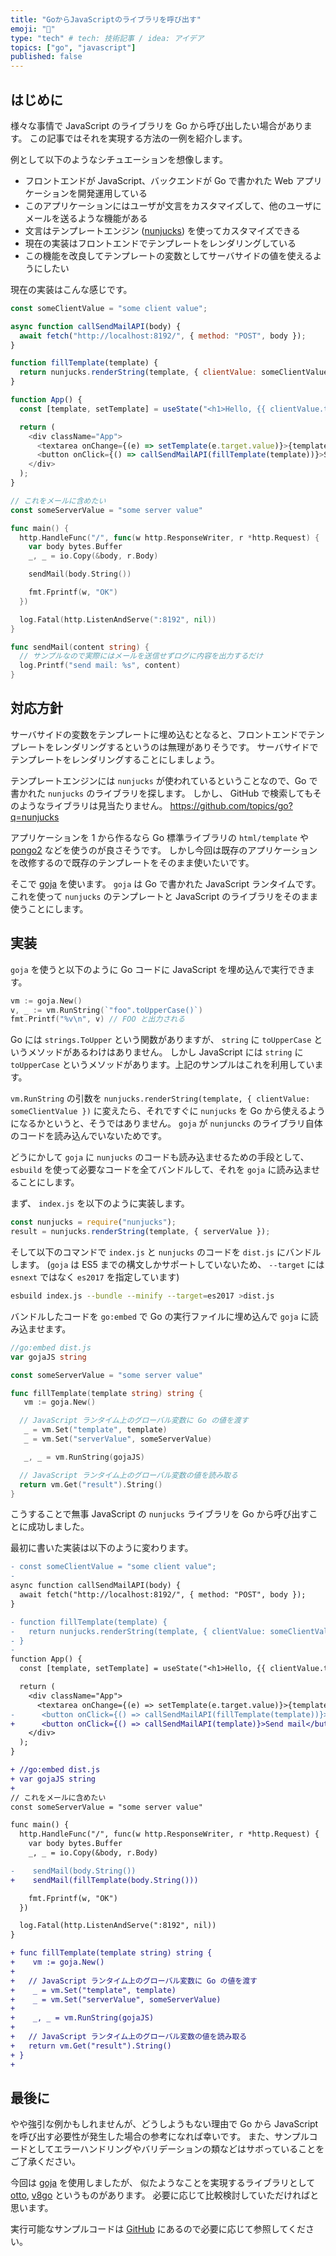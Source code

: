 ```yaml
---
title: "GoからJavaScriptのライブラリを呼び出す"
emoji: "🔔"
type: "tech" # tech: 技術記事 / idea: アイデア
topics: ["go", "javascript"]
published: false
---
```


## はじめに

様々な事情で JavaScript のライブラリを Go から呼び出したい場合があります。
この記事ではそれを実現する方法の一例を紹介します。

例として以下のようなシチュエーションを想像します。

- フロントエンドが JavaScript、バックエンドが Go で書かれた Web アプリケーションを開発運用している
- このアプリケーションにはユーザが文言をカスタマイズして、他のユーザにメールを送るような機能がある
- 文言はテンプレートエンジン ([nunjucks](http://mozilla.github.io/nunjucks)) を使ってカスタマイズできる
- 現在の実装はフロントエンドでテンプレートをレンダリングしている
- この機能を改良してテンプレートの変数としてサーバサイドの値を使えるようにしたい

現在の実装はこんな感じです。

```js
const someClientValue = "some client value";

async function callSendMailAPI(body) {
  await fetch("http://localhost:8192/", { method: "POST", body });
}

function fillTemplate(template) {
  return nunjucks.renderString(template, { clientValue: someClientValue });
}

function App() {
  const [template, setTemplate] = useState("<h1>Hello, {{ clientValue.toUpperCase() }}!</h1>");

  return (
    <div className="App">
      <textarea onChange={(e) => setTemplate(e.target.value)}>{template}</textarea>
      <button onClick={() => callSendMailAPI(fillTemplate(template))}>Send mail</button>
    </div>
  );
}
```

```go
// これをメールに含めたい
const someServerValue = "some server value"

func main() {
  http.HandleFunc("/", func(w http.ResponseWriter, r *http.Request) {
    var body bytes.Buffer
    _, _ = io.Copy(&body, r.Body)

    sendMail(body.String())

    fmt.Fprintf(w, "OK")
  })

  log.Fatal(http.ListenAndServe(":8192", nil))
}

func sendMail(content string) {
  // サンプルなので実際にはメールを送信せずログに内容を出力するだけ
  log.Printf("send mail: %s", content)
}
```

## 対応方針

サーバサイドの変数をテンプレートに埋め込むとなると、フロントエンドでテンプレートをレンダリングするというのは無理がありそうです。
サーバサイドでテンプレートをレンダリングすることにしましょう。

テンプレートエンジンには `nunjucks` が使われているということなので、Go で書かれた `nunjucks` のライブラリを探します。
しかし、 GitHub で検索してもそのようなライブラリは見当たりません。
<https://github.com/topics/go?q=nunjucks>

アプリケーションを 1 から作るなら Go 標準ライブラリの `html/template` や [pongo2](github.com/flosch/pongo2) などを使うのが良さそうです。
しかし今回は既存のアプリケーションを改修するので既存のテンプレートをそのまま使いたいです。

そこで [goja](https://github.com/dop251/goja) を使います。
`goja` は Go で書かれた JavaScript ランタイムです。
これを使って `nunjucks` のテンプレートと JavaScript のライブラリをそのまま使うことにします。

## 実装

`goja` を使うと以下のように Go コードに JavaScript を埋め込んで実行できます。

```go
vm := goja.New()
v, _ := vm.RunString(`"foo".toUpperCase()`)
fmt.Printf("%v\n", v) // FOO と出力される
```

Go には `strings.ToUpper` という関数がありますが、 `string` に `toUpperCase` というメソッドがあるわけはありません。
しかし JavaScript には `string` に `toUpperCase` というメソッドがあります。上記のサンプルはこれを利用しています。

`vm.RunString` の引数を `nunjucks.renderString(template, { clientValue: someClientValue })` に変えたら、それですぐに `nunjucks` を Go から使えるようになるかというと、そうではありません。
`goja` が `nunjuncks` のライブラリ自体のコードを読み込んでいないためです。

どうにかして `goja` に `nunjucks` のコードも読み込ませるための手段として、 `esbuild` を使って必要なコードを全てバンドルして、それを `goja` に読み込ませることにします。

まず、 `index.js` を以下のように実装します。

```js
const nunjucks = require("nunjucks");
result = nunjucks.renderString(template, { serverValue });
```

そして以下のコマンドで `index.js` と `nunjucks` のコードを `dist.js` にバンドルします。
(`goja` は ES5 までの構文しかサポートしていないため、 `--target` には `esnext` ではなく `es2017` を指定しています)

```sh
esbuild index.js --bundle --minify --target=es2017 >dist.js
```

バンドルしたコードを `go:embed` で Go の実行ファイルに埋め込んで `goja` に読み込ませます。

```go
//go:embed dist.js
var gojaJS string

const someServerValue = "some server value"

func fillTemplate(template string) string {
   vm := goja.New()

  // JavaScript ランタイム上のグローバル変数に Go の値を渡す
   _ = vm.Set("template", template)
   _ = vm.Set("serverValue", someServerValue)

   _, _ = vm.RunString(gojaJS)

  // JavaScript ランタイム上のグローバル変数の値を読み取る
  return vm.Get("result").String()
}
```

こうすることで無事 JavaScript の `nunjucks` ライブラリを Go から呼び出すことに成功しました。

最初に書いた実装は以下のように変わります。

```diff
- const someClientValue = "some client value";
- 
async function callSendMailAPI(body) {
  await fetch("http://localhost:8192/", { method: "POST", body });
}

- function fillTemplate(template) {
-   return nunjucks.renderString(template, { clientValue: someClientValue });
- }
- 
function App() {
  const [template, setTemplate] = useState("<h1>Hello, {{ clientValue.toUpperCase() }}!</h1>");

  return (
    <div className="App">
      <textarea onChange={(e) => setTemplate(e.target.value)}>{template}</textarea>
-      <button onClick={() => callSendMailAPI(fillTemplate(template))}>Send mail</button>
+      <button onClick={() => callSendMailAPI(template)}>Send mail</button>
    </div>
  );
}
```

```diff
+ //go:embed dist.js
+ var gojaJS string
+ 
// これをメールに含めたい
const someServerValue = "some server value"

func main() {
  http.HandleFunc("/", func(w http.ResponseWriter, r *http.Request) {
    var body bytes.Buffer
    _, _ = io.Copy(&body, r.Body)

-    sendMail(body.String())
+    sendMail(fillTemplate(body.String()))

    fmt.Fprintf(w, "OK")
  })

  log.Fatal(http.ListenAndServe(":8192", nil))
}

+ func fillTemplate(template string) string {
+    vm := goja.New()
+ 
+   // JavaScript ランタイム上のグローバル変数に Go の値を渡す
+    _ = vm.Set("template", template)
+    _ = vm.Set("serverValue", someServerValue)
+ 
+    _, _ = vm.RunString(gojaJS)
+ 
+   // JavaScript ランタイム上のグローバル変数の値を読み取る
+   return vm.Get("result").String()
+ }
+ 
```

## 最後に

やや強引な例かもしれませんが、どうしようもない理由で Go から JavaScript を呼び出す必要性が発生した場合の参考になれば幸いです。
また、サンプルコードとしてエラーハンドリングやバリデーションの類などはサボっていることをご了承ください。

今回は [goja](https://github.com/dop251/goja) を使用しましたが、 似たようなことを実現するライブラリとして [otto](https://github.com/robertkrimen/otto), [v8go](https://github.com/rogchap/v8go) というものがあります。
必要に応じて比較検討していただければと思います。

実行可能なサンプルコードは [GitHub](https://github.com/lambdasawa/zenn/blob/main/snippet/call-javascript-library-from-golang/) にあるので必要に応じて参照してください。
